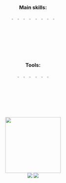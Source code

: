 <div align="center">

### Main skills:
<code><img width="3%" src="https://cdn.jsdelivr.net/gh/devicons/devicon/icons/html5/html5-original.svg"></code>
<code><img width="3%" src="https://cdn.jsdelivr.net/gh/devicons/devicon/icons/css3/css3-original.svg"></code>
<code><img width="3%" src="https://cdn.jsdelivr.net/gh/devicons/devicon/icons/javascript/javascript-original.svg"></code>
<code><img width="3%" src="https://cdn.jsdelivr.net/gh/devicons/devicon/icons/typescript/typescript-original.svg"></code>
<code><img width="3%" src="https://cdn.jsdelivr.net/gh/devicons/devicon/icons/nodejs/nodejs-original.svg"></code>
<code><img width="3%" src="https://cdn.jsdelivr.net/gh/devicons/devicon/icons/react/react-original.svg"></code>
<code><img width="3%" src="https://cdn.jsdelivr.net/gh/devicons/devicon/icons/python/python-original.svg"></code>
<code><img width="3%" src="https://cdn.jsdelivr.net/gh/devicons/devicon/icons/go/go-original.svg"></code>
  
### Tools:
<code><img width="3%" src="https://cdn-icons-png.flaticon.com/512/733/733553.png"></code>
<code><img width="3%" src="https://cdn.jsdelivr.net/gh/devicons/devicon/icons/git/git-original.svg"></code>
<code><img width="3%" src="https://cdn.jsdelivr.net/gh/devicons/devicon/icons/vscode/vscode-original.svg"></code>
<code><img width="3%" src="https://cdn.jsdelivr.net/gh/devicons/devicon/icons/jest/jest-plain.svg"></code>
<code><img width="3%" src="https://cdn.jsdelivr.net/gh/devicons/devicon/icons/amazonwebservices/amazonwebservices-original.svg"></code>
<code><img width="3%" src="https://cdn.jsdelivr.net/gh/devicons/devicon/icons/firebase/firebase-plain.svg"></code>
</div>

<div align="center"> 
   <img src="https://user-images.githubusercontent.com/78935085/222150334-4885ece4-267b-40ca-8904-84839e61fa1b.png" width="180px" />
</div>


<div align="center"> 
<a href="https://instagram.com/jh.martins1" target="_blank"><img src="https://img.shields.io/badge/-Instagram-%23E4405F?style=for-the-badge&logo=instagram&logoColor=white" target="_blank"></a>
<a href="https://www.linkedin.com/in/jhmartins1/" target="_blank"><img src="https://img.shields.io/badge/LinkedIn-0077B5?style=for-the-badge&logo=linkedin&logoColor=white"></a>
</div>
